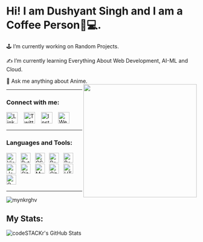 # Hi! I am Dushyant Singh and I am a Coffee Person🍵💻.

🕹 I’m currently working on Random Projects.

✍ I’m currently learning Everything About Web Development, AI-ML and Cloud.

💭 Ask me anything about Anime.
<img src="https://media4.giphy.com/media/3kPDmoWdBpQPNhCnUG/giphy.gif?cid=ecf05e471kbfv57ws0f9ma4bmz91m0otv1oh2b2mek937fmm&rid=giphy.gif&ct=s" width="300" align='right' >


---

### Connect with me:

[<img src="https://cdn-icons-png.flaticon.com/512/174/174857.png" alt="Linked IN" width="30"/>](https://www.linkedin.com/in/dushyant-singh-246b04219/)
&nbsp;&nbsp;
[<img src="https://cdn-icons-png.flaticon.com/512/733/733579.png" alt="Twitter" width="30"/>](https://twitter.com/Dushyant_Som_)
&nbsp;&nbsp;
[<img src="https://cdn-icons-png.flaticon.com/512/2111/2111463.png" alt="Instagram" width="30"/>](https://www.instagram.com/dushyant__som/)
&nbsp;&nbsp;
[<img src="https://cdn-icons-png.flaticon.com/512/5045/5045810.png" alt="Website" width="30"/>](https://dushyant60.github.io/Portfolio/)

---

### Languages and Tools:

<img alt="Visual Studio Code" width="26px" src="https://cdn.jsdelivr.net/gh/devicons/devicon/icons/vscode/vscode-original.svg"/>&nbsp;&nbsp;
<img alt="Python" width="26px" src="https://cdn-icons-png.flaticon.com/512/5968/5968350.png"/>&nbsp;&nbsp;
<img alt="CSS" width="26px" src="https://cdn-icons-png.flaticon.com/512/919/919826.png" />&nbsp;&nbsp;
<img alt="React" width="26px" src="https://cdn-icons-png.flaticon.com/512/520/520890.png" />&nbsp;&nbsp;
<img alt="Bootstrap" width="26px" src="https://cdn-icons-png.flaticon.com/512/5968/5968672.png" />&nbsp;&nbsp;
<img alt="Java" width="26px" src="https://cdn-icons-png.flaticon.com/128/226/226777.png" />&nbsp;&nbsp;
<img alt="Git" width="26px" src="https://camo.githubusercontent.com/dc9e7e657b4cd5ba7d819d1a9ce61434bd0ddbb94287d7476b186bd783b62279/68747470733a2f2f63646e2e6a7364656c6976722e6e65742f67682f64657669636f6e732f64657669636f6e2f69636f6e732f6769742f6769742d6f726967696e616c2e737667" />&nbsp;&nbsp;
<img alt="MySQL" width="26px" src="https://cdn.jsdelivr.net/gh/devicons/devicon/icons/mysql/mysql-original.svg"/>&nbsp;&nbsp;
<img alt="GitHub" width="26px" src="https://user-images.githubusercontent.com/3369400/139447912-e0f43f33-6d9f-45f8-be46-2df5bbc91289.png"/>&nbsp;&nbsp;
<img alt="HTML" width="26px" src="https://cdn-icons-png.flaticon.com/512/888/888859.png" />&nbsp;&nbsp;
<img alt="QwikLabs" width="26px" src="https://1.bp.blogspot.com/-Of27Ewb6GRc/XJbAUXBXjnI/AAAAAAAAJbw/uAxGLY5-9JU1GUJcNBenxK_wSs6un2hsgCK4BGAYYCw/s1600/logo%2Bqwiklabs%2Bicon.png" />&nbsp;&nbsp;

---
  <p align="left"> <img src="https://komarev.com/ghpvc/?username=mynkrghv&label=Profile%20views&color=0e75b6&style=flat" alt="mynkrghv" /> </p>
  
## My Stats:

<img align="left" alt="codeSTACKr's GitHub Stats" src="https://github-readme-stats.vercel.app/api?username=dushyant60&show_icons=true&hide_border=false&title_color=ff652f&icon_color=FFE400&bg_color=09131B&text_color=ffffff&border_color=0c1a25" />
